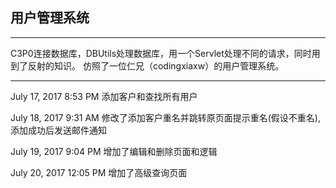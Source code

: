## 用户管理系统

_ _ _
C3P0连接数据库，DBUtils处理数据库，用一个Servlet处理不同的请求，同时用到了反射的知识。
仿照了一位仁兄（codingxiaxw）的用户管理系统。
_ _ _

July 17, 2017 8:53 PM
添加客户和查找所有用户

July 18, 2017 9:31 AM
修改了添加客户重名并跳转原页面提示重名(假设不重名),添加成功后发送邮件通知

July 19, 2017 9:04 PM
增加了编辑和删除页面和逻辑

July 20, 2017 12:05 PM
增加了高级查询页面